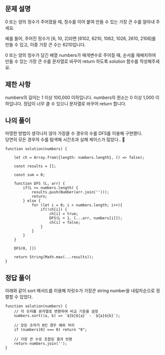 
## 문제 설명
0 또는 양의 정수가 주어졌을 때, 정수를 이어 붙여 만들 수 있는 가장 큰 수를 알아내 주세요.

예를 들어, 주어진 정수가 [6, 10, 2]라면 [6102, 6210, 1062, 1026, 2610, 2106]를 만들 수 있고, 이중 가장 큰 수는 6210입니다.

0 또는 양의 정수가 담긴 배열 numbers가 매개변수로 주어질 때, 순서를 재배치하여 만들 수 있는 가장 큰 수를 문자열로 바꾸어 return 하도록 solution 함수를 작성해주세요.

## 제한 사항
numbers의 길이는 1 이상 100,000 이하입니다.
numbers의 원소는 0 이상 1,000 이하입니다.
정답이 너무 클 수 있으니 문자열로 바꾸어 return 합니다.


## 나의 풀이  

마땅한 방법이 생각나지 않아 가장클 수 경우의 수를 DFS를 이용해 구현했다.  
당연히 모든 경우의 수를 탐색해 시간초과 실패 케이스가 많았다..

```
function solution(numbers) {
    
    let ch = Array.from({length: numbers.length}, () => false);
    
    const results = [];
    
    const sum = 0;
    
    function DFS (L, arr) {
        if(L >= numbers.length) {
            results.push(Number(arr.join('')));
            return;
        } else {
            for (let i = 0; i < numbers.length; i++){
                if(!ch[i]) {
                    ch[i] = true;
                    DFS(L + 1, [...arr, numbers[i]]);
                    ch[i] = false;
                }
            }
        }
    }
    
    DFS(0, [])
    
    return String(Math.max(...results));
}
```

## 정답 풀이  

아래와 같이 sort 메서드를 이용해 자릿수가 가장큰 string number을 내림차순으로 정렬할 수 있었다.

```
function solution(numbers) {
    // 각 숫자를 문자열로 변환하여 비교 기준을 설정
    numbers.sort((a, b) => `${b}${a}` - `${a}${b}`);
    
    // 모든 숫자가 0인 경우 예외 처리
    if (numbers[0] === 0) return "0";
    
    // 가장 큰 수로 조합된 결과 반환
    return numbers.join('');
}
```
